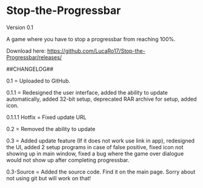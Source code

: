 # Stop-the-Progressbar

Version 0.1

A game where you have to stop a progressbar from reaching 100%.

Download here: https://github.com/LucaRo17/Stop-the-Progressbar/releases/

##CHANGELOG##

0.1 = Uploaded to GitHub.

0.1.1 = Redesigned the user interface, added the ability to update automatically, added 32-bit setup, deprecated RAR archive for setup, added icon.

0.1.1.1 Hotfix = Fixed update URL

0.2 = Removed the ability to update

0.3 = Added update feature (If it does not work use link in app), redesigned the UI, added 2 setup programs in case of false positive, fixed icon not showing up in main window, fixed a bug where the game over dialogue would not show up after completing progressbar.

0.3-Source = Added the source code. Find it on the main page. Sorry about not using git but will work on that!

